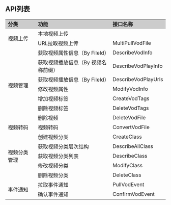 ## API列表
<table style="display:table;width:100%">
		<tbody>
			<tr>
				<td style="width:20%;background-color:#CCCCCC;">
					<strong>分类</strong>
				</td>
				<td style="width:50%;background-color:#CCCCCC;">
					<strong>功能</strong>
				</td>
				<td style="background-color:#CCCCCC;">
					<strong>接口名称</strong>
				</td>
			</tr>
<!--视频上传-->
			<tr>
				<td rowspan = 2>
					视频上传
				</td>
				<td>
          本地视频上传
				</td>
				<td>					
				</td>
			</tr>
			<tr>
				<td>
          URL拉取视频上传
				</td>
				<td>
        	MultiPullVodFile
				</td>
			</tr>
<!--视频管理-->
			<tr>
				<td rowspan = 7>
					视频管理
				</td>
				<td>
          获取视频属性信息（By FileId）
				</td>
				<td>
        	DescribeVodInfo
				</td>
			</tr>
			<tr>
				<td>
          获取视频播放信息（By 视频名称前缀）
				</td>
				<td>		
        	DescribeVodPlayInfo
				</td>
			</tr>
			<tr>
				<td>
          获取视频播放信息（By FileId）
				</td>
				<td>		
        	DescribeVodPlayUrls
				</td>
			</tr>
			<tr>
				<td>
          修改视频属性
				</td>
				<td>		
        	ModifyVodInfo
				</td>
			</tr>
			<tr>
				<td>
          增加视频标签
				</td>
				<td>		
        	CreateVodTags
				</td>
			</tr>
			<tr>
				<td>
          删除视频标签
				</td>
				<td>		
        	DeleteVodTags
				</td>
			</tr>
			<tr>
				<td>
          删除视频
				</td>
				<td>		
        	DeleteVodFile
				</td>
			</tr>
<!--视频转码-->
			<tr>
				<td>
					视频转码
				</td>
				<td>
          视频转码
				</td>
				<td>
        	ConvertVodFile
				</td>
			</tr>
<!--视频分类管理-->
			<tr>
				<td rowspan = 5>
					视频分类管理
				</td>
				<td>
          创建视频分类
				</td>
				<td>
        	CreateClass
				</td>
			</tr>
			<tr>
				<td>
          获取视频分类层次结构
				</td>
				<td>
        	DescribeAllClass
				</td>
			</tr>
			<tr>
				<td>
          获取视频分类列表
				</td>
				<td>
        	DescribeClass
				</td>
			</tr>
			<tr>
				<td>
          修改视频分类
				</td>
				<td>
        	ModifyClass
				</td>
			</tr>
			<tr>
				<td>
          删除视频分类
				</td>
				<td>
        	DeleteClass
				</td>
			</tr>
<!--事件通知-->
				<tr>
					<td  rowspan = 2>
						事件通知
					</td>
					<td>
						拉取事件通知
					</td>
					<td>
						PullVodEvent
					</td>
				</tr>
				<tr>
					<td>
						确认事件通知
					</td>
					<td>
						ConfirmVodEvent
					</td>
				</tr>
		</tbody>
	</table>
